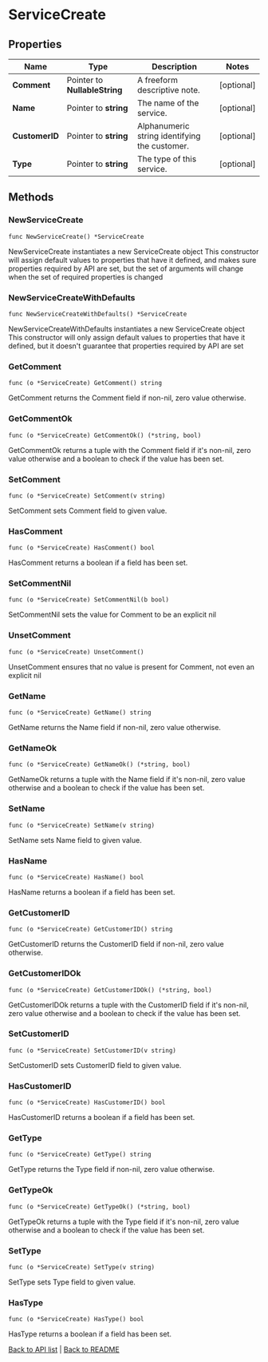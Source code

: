 # ServiceCreate

## Properties

Name | Type | Description | Notes
------------ | ------------- | ------------- | -------------
**Comment** | Pointer to **NullableString** | A freeform descriptive note. | [optional] 
**Name** | Pointer to **string** | The name of the service. | [optional] 
**CustomerID** | Pointer to **string** | Alphanumeric string identifying the customer. | [optional] 
**Type** | Pointer to **string** | The type of this service. | [optional] 

## Methods

### NewServiceCreate

`func NewServiceCreate() *ServiceCreate`

NewServiceCreate instantiates a new ServiceCreate object
This constructor will assign default values to properties that have it defined,
and makes sure properties required by API are set, but the set of arguments
will change when the set of required properties is changed

### NewServiceCreateWithDefaults

`func NewServiceCreateWithDefaults() *ServiceCreate`

NewServiceCreateWithDefaults instantiates a new ServiceCreate object
This constructor will only assign default values to properties that have it defined,
but it doesn't guarantee that properties required by API are set

### GetComment

`func (o *ServiceCreate) GetComment() string`

GetComment returns the Comment field if non-nil, zero value otherwise.

### GetCommentOk

`func (o *ServiceCreate) GetCommentOk() (*string, bool)`

GetCommentOk returns a tuple with the Comment field if it's non-nil, zero value otherwise
and a boolean to check if the value has been set.

### SetComment

`func (o *ServiceCreate) SetComment(v string)`

SetComment sets Comment field to given value.

### HasComment

`func (o *ServiceCreate) HasComment() bool`

HasComment returns a boolean if a field has been set.

### SetCommentNil

`func (o *ServiceCreate) SetCommentNil(b bool)`

 SetCommentNil sets the value for Comment to be an explicit nil

### UnsetComment
`func (o *ServiceCreate) UnsetComment()`

UnsetComment ensures that no value is present for Comment, not even an explicit nil
### GetName

`func (o *ServiceCreate) GetName() string`

GetName returns the Name field if non-nil, zero value otherwise.

### GetNameOk

`func (o *ServiceCreate) GetNameOk() (*string, bool)`

GetNameOk returns a tuple with the Name field if it's non-nil, zero value otherwise
and a boolean to check if the value has been set.

### SetName

`func (o *ServiceCreate) SetName(v string)`

SetName sets Name field to given value.

### HasName

`func (o *ServiceCreate) HasName() bool`

HasName returns a boolean if a field has been set.

### GetCustomerID

`func (o *ServiceCreate) GetCustomerID() string`

GetCustomerID returns the CustomerID field if non-nil, zero value otherwise.

### GetCustomerIDOk

`func (o *ServiceCreate) GetCustomerIDOk() (*string, bool)`

GetCustomerIDOk returns a tuple with the CustomerID field if it's non-nil, zero value otherwise
and a boolean to check if the value has been set.

### SetCustomerID

`func (o *ServiceCreate) SetCustomerID(v string)`

SetCustomerID sets CustomerID field to given value.

### HasCustomerID

`func (o *ServiceCreate) HasCustomerID() bool`

HasCustomerID returns a boolean if a field has been set.

### GetType

`func (o *ServiceCreate) GetType() string`

GetType returns the Type field if non-nil, zero value otherwise.

### GetTypeOk

`func (o *ServiceCreate) GetTypeOk() (*string, bool)`

GetTypeOk returns a tuple with the Type field if it's non-nil, zero value otherwise
and a boolean to check if the value has been set.

### SetType

`func (o *ServiceCreate) SetType(v string)`

SetType sets Type field to given value.

### HasType

`func (o *ServiceCreate) HasType() bool`

HasType returns a boolean if a field has been set.


[Back to API list](../README.md#documentation-for-api-endpoints) | [Back to README](../README.md)
